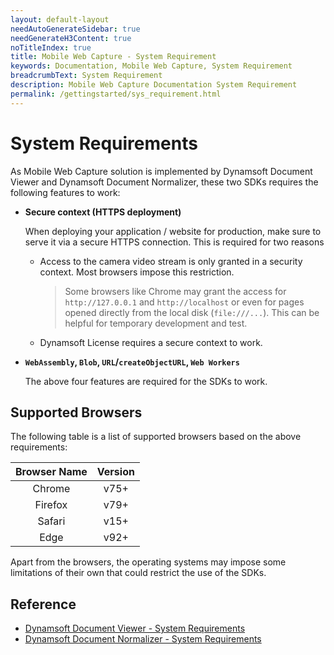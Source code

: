 ```yaml
---
layout: default-layout
needAutoGenerateSidebar: true
needGenerateH3Content: true
noTitleIndex: true
title: Mobile Web Capture - System Requirement
keywords: Documentation, Mobile Web Capture, System Requirement
breadcrumbText: System Requirement
description: Mobile Web Capture Documentation System Requirement
permalink: /gettingstarted/sys_requirement.html
---
```


# System Requirements

As Mobile Web Capture solution is implemented by Dynamsoft Document Viewer and Dynamsoft Document Normalizer, these two SDKs requires the following features to work:

- **Secure context (HTTPS deployment)**

  When deploying your application / website for production, make sure to serve it via a secure HTTPS connection. This is required for two reasons
  
  - Access to the camera video stream is only granted in a security context. Most browsers impose this restriction.
    > Some browsers like Chrome may grant the access for `http://127.0.0.1` and `http://localhost` or even for pages opened directly from the local disk (`file:///...`). This can be helpful for temporary development and test.
  
  - Dynamsoft License requires a secure context to work.

- **`WebAssembly`, `Blob`, `URL`/`createObjectURL`, `Web Workers`**

  The above four features are required for the SDKs to work.

## Supported Browsers

The following table is a list of supported browsers based on the above requirements:

  | Browser Name |             Version              |
  | :----------: | :------------------------------: |
  |    Chrome    |             v75+                 |
  |   Firefox    |             v79+                 |
  |    Safari    |             v15+                 |
  |     Edge     |             v92+                 |

Apart from the browsers, the operating systems may impose some limitations of their own that could restrict the use of the SDKs.

## Reference

- [Dynamsoft Document Viewer - System Requirements](https://www.dynamsoft.com/document-viewer/docs/gettingstarted/sys_requirement.html)
- [Dynamsoft Document Normalizer - System Requirements](https://www.dynamsoft.com/document-normalizer/docs/web/programming/javascript/user-guide/index.html#system-requirements)